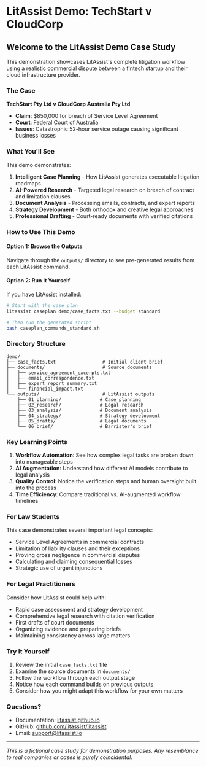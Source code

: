 # LitAssist Demo: TechStart v CloudCorp

## Welcome to the LitAssist Demo Case Study

This demonstration showcases LitAssist's complete litigation workflow using a realistic commercial dispute between a fintech startup and their cloud infrastructure provider.

### The Case

**TechStart Pty Ltd v CloudCorp Australia Pty Ltd**
- **Claim**: $850,000 for breach of Service Level Agreement
- **Court**: Federal Court of Australia
- **Issues**: Catastrophic 52-hour service outage causing significant business losses

### What You'll See

This demo demonstrates:
1. **Intelligent Case Planning** - How LitAssist generates executable litigation roadmaps
2. **AI-Powered Research** - Targeted legal research on breach of contract and limitation clauses
3. **Document Analysis** - Processing emails, contracts, and expert reports
4. **Strategy Development** - Both orthodox and creative legal approaches
5. **Professional Drafting** - Court-ready documents with verified citations

### How to Use This Demo

#### Option 1: Browse the Outputs
Navigate through the `outputs/` directory to see pre-generated results from each LitAssist command.

#### Option 2: Run It Yourself
If you have LitAssist installed:

```bash
# Start with the case plan
litassist caseplan demo/case_facts.txt --budget standard

# Then run the generated script
bash caseplan_commands_standard.sh
```

### Directory Structure

```
demo/
├── case_facts.txt                 # Initial client brief
├── documents/                     # Source documents
│   ├── service_agreement_excerpts.txt
│   ├── email_correspondence.txt
│   ├── expert_report_summary.txt
│   └── financial_impact.txt
└── outputs/                       # LitAssist outputs
    ├── 01_planning/              # Case planning
    ├── 02_research/              # Legal research
    ├── 03_analysis/              # Document analysis
    ├── 04_strategy/              # Strategy development
    ├── 05_drafts/                # Legal documents
    └── 06_brief/                 # Barrister's brief
```

### Key Learning Points

1. **Workflow Automation**: See how complex legal tasks are broken down into manageable steps
2. **AI Augmentation**: Understand how different AI models contribute to legal analysis
3. **Quality Control**: Notice the verification steps and human oversight built into the process
4. **Time Efficiency**: Compare traditional vs. AI-augmented workflow timelines

### For Law Students

This case demonstrates several important legal concepts:
- Service Level Agreements in commercial contracts
- Limitation of liability clauses and their exceptions
- Proving gross negligence in commercial disputes
- Calculating and claiming consequential losses
- Strategic use of urgent injunctions

### For Legal Practitioners

Consider how LitAssist could help with:
- Rapid case assessment and strategy development
- Comprehensive legal research with citation verification
- First drafts of court documents
- Organizing evidence and preparing briefs
- Maintaining consistency across large matters

### Try It Yourself

1. Review the initial `case_facts.txt` file
2. Examine the source documents in `documents/`
3. Follow the workflow through each output stage
4. Notice how each command builds on previous outputs
5. Consider how you might adapt this workflow for your own matters

### Questions?

- Documentation: [litassist.github.io](https://litassist.github.io)
- GitHub: [github.com/litassist/litassist](https://github.com/litassist/litassist)
- Email: support@litassist.io

---

*This is a fictional case study for demonstration purposes. Any resemblance to real companies or cases is purely coincidental.*